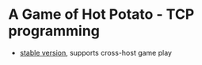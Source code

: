 # A Game of Hot Potato - TCP programming

- [stable version](hot_potato), supports cross-host game play